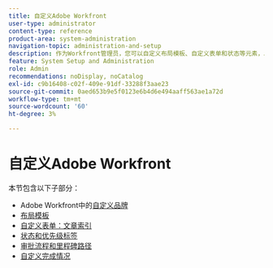 ```yaml
---
title: 自定义Adobe Workfront
user-type: administrator
content-type: reference
product-area: system-administration
navigation-topic: administration-and-setup
description: 作为Workfront管理员，您可以自定义布局模板、自定义表单和状态等元素，以满足组织中用户的需求。
feature: System Setup and Administration
role: Admin
recommendations: noDisplay, noCatalog
exl-id: c9b16408-c02f-409e-91df-33288f3aae23
source-git-commit: 0aed653b9e5f0123e6b4d6e494aaff563ae1a72d
workflow-type: tm+mt
source-wordcount: '60'
ht-degree: 3%

---
```


# 自定义Adobe Workfront

本节包含以下子部分：

* Adobe Workfront中的[自定义品牌](../../administration-and-setup/customize-workfront/brand-workfront/brand-workfront.md)
* [布局模板](../../administration-and-setup/customize-workfront/use-layout-templates/use-layout-templates-customize-ui.md)
* [自定义表单：文章索引](../../administration-and-setup/customize-workfront/create-manage-custom-forms/create-and-manage-custom-forms.md)
* [状态和优先级标签](../../administration-and-setup/customize-workfront/creating-custom-status-and-priority-labels/create-custom-status-and-priority-labels.md)
* [审批流程和里程碑路径](../../administration-and-setup/customize-workfront/configure-approval-milestone-processes/config-approval-milestone-paths.md)
* [自定义完成情况](../../administration-and-setup/customize-workfront/create-manage-custom-conditions/custom-conditions.md)
